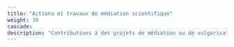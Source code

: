 ```yaml
---
title: "Actions et travaux de médiation scientifique"
weight: 30
cascade:
description: "Contributions à des projets de médiation ou de vulgarisation scientifique"
---
```

